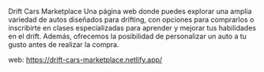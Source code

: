 Drift Cars Marketplace
Una página web donde puedes explorar una amplia variedad de autos diseñados para drifting, con opciones para comprarlos o inscribirte en clases especializadas para aprender y mejorar tus habilidades en el drift. Además, ofrecemos la posibilidad de personalizar un auto a tu gusto antes de realizar la compra.

web: https://drift-cars-marketplace.netlify.app/
